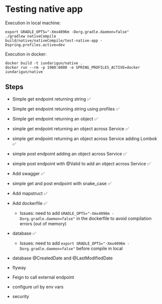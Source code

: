 # Testing native app


Execution in local machine:
```shell
export GRADLE_OPTS="-Xmx4096m -Dorg.gradle.daemon=false"
./gradlew nativeCompile
build/native/nativeCompile/test-native-app -Dspring.profiles.active=dev
```

Execution in docker:
```shell
docker build -t iundarigun/native . 
docker run --rm -p 1980:8080 -e SPRING_PROFILES_ACTIVE=docker iundarigun/native
```

## Steps
- Simple get endpoint returning string ✅
- Simple get endpoint returning string using profiles ✅
- Simple get endpoint returning an object ✅
- simple get endpoint returning an object across Service ✅
- simple get endpoint returning an object across Service adding Lombok ✅
- simple post endpoint adding an object across Service ✅
- simple post endpoint with @Valid to add an object across Service ✅ 
- Add swagger ✅
- simple get and post endpoint with snake_case ✅
- Add mapstruct ✅
- Add dockerfile ✅
  - Issues: need to add `GRADLE_OPTS="-Xmx4096m -Dorg.gradle.daemon=false"` in the dockerfile to avoid compilation errors (out of memory)
- database ✅
  - Issues: need to add `export GRADLE_OPTS="-Xmx4096m -Dorg.gradle.daemon=false"` before compile in local

- database @CreatedDate and @LastModifiedDate
- flyway
- Feign to call external endpoint
- configure url by env vars
- security